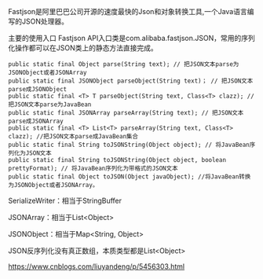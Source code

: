 Fastjson是阿里巴巴公司开源的速度最快的Json和对象转换工具,一个Java语言编写的JSON处理器。

主要的使用入口
Fastjson API入口类是com.alibaba.fastjson.JSON，常用的序列化操作都可以在JSON类上的静态方法直接完成。
```
public static final Object parse(String text); // 把JSON文本parse为JSONObject或者JSONArray
public static final JSONObject parseObject(String text)； // 把JSON文本parse成JSONObject
public static final <T> T parseObject(String text, Class<T> clazz); // 把JSON文本parse为JavaBean
public static final JSONArray parseArray(String text); // 把JSON文本parse成JSONArray
public static final <T> List<T> parseArray(String text, Class<T> clazz); //把JSON文本parse成JavaBean集合
public static final String toJSONString(Object object); // 将JavaBean序列化为JSON文本
public static final String toJSONString(Object object, boolean prettyFormat); // 将JavaBean序列化为带格式的JSON文本
public static final Object toJSON(Object javaObject); //将JavaBean转换为JSONObject或者JSONArray。
```

SerializeWriter：相当于StringBuffer

JSONArray：相当于List\<Object>

JSONObject：相当于Map<String, Object>

JSON反序列化没有真正数组，本质类型都是List\<Object>

https://www.cnblogs.com/liuyandeng/p/5456303.html